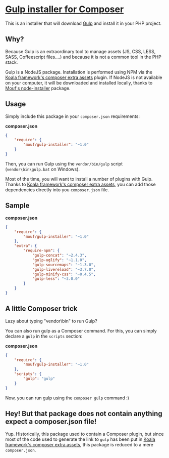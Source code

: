 [Gulp installer for Composer](http://mouf-php.com/packages/mouf/gulp-installer)
=============================

This is an installer that will download [Gulp](http://gulpjs.com/) and install it in your PHP project.

Why?
----

Because Gulp is an extraordinary tool to manage assets (JS, CSS, LESS, SASS, Coffeescript files....) and because 
it is not a common tool in the PHP stack.

Gulp is a NodeJS package. Installation is performed using NPM via the [Koala framework's composer extra assets](https://github.com/koala-framework/composer-extra-assets/) 
plugin. If NodeJS is not available on your computer, it will be downloaded and installed
locally, thanks to [Mouf's node-installer](https://github.com/koala-framework/composer-extra-assets/) package.

Usage
-----

Simply include this package in your `composer.json` requirements:

**composer.json**
```json
{
    "require": {
        "mouf/gulp-installer": "~1.0"
    }
}
```

Then, you can run Gulp using the `vendor/bin/gulp` script (`vendor\bin\gulp.bat` on Windows).

Most of the time, you will want to install a number of plugins with Gulp. Thanks to 
[Koala framework's composer extra assets](https://github.com/koala-framework/composer-extra-assets/), you can add
those dependencies directly into you `composer.json` file.

Sample
------

**composer.json**
```json
{
    "require": {
        "mouf/gulp-installer": "~1.0"
    },
    "extra": {
        "require-npm": {
            "gulp-concat": "~2.4.3",
            "gulp-uglify": "~1.1.0",
            "gulp-sourcemaps": "~1.3.0",
            "gulp-livereload": "~3.7.0",
            "gulp-minify-css": "~0.4.5",
            "gulp-less": "~3.0.0"
        }
    }
}
```

A little Composer trick
-----------------------

Lazy about typing "vendor\bin" to run Gulp?

You can also run gulp as a Composer command. For this, you can simply declare a `gulp` in the `scripts` section:

**composer.json**
```json
{
    "require": {
        "mouf/gulp-installer": "~1.0"
    },
    "scripts": {
        "gulp": "gulp"
    }
}
```

Now, you can run gulp using the `composer gulp` command :)

Hey! But that package does not contain anything expect a composer.json file!
----------------------------------------------------------------------------

Yup. Historically, this package used to contain a Composer plugin, but since most of the code used to generate
the link to `gulp` has been put in [Koala framework's composer extra assets](https://github.com/koala-framework/composer-extra-assets/),
this package is reduced to a mere `composer.json`.


